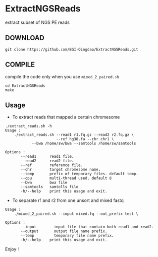 # ExtractNGSReads
extract subset of  NGS PE reads 

## DOWNLOAD

```
git clone https://github.com/BGI-Qingdao/ExtractNGSReads.git
```
## COMPILE

compile the code only when you use ```mixed_2_paired.sh```


```
cd ExtractNGSReads
make

```

## Usage

* To extract reads that mapped a certain chromesome

```
./extract_reads.sh -h
Usage :
    ./extract_reads.sh --read1 r1.fq.gz --read2 r2.fq.gz \
                       --ref hg38.fa --chr chr1 \
            --bwa /home/sw/bwa --samtools /home/sw/samtools

Options :
       --read1      read1 file.
       --read2      read2 file.
       --ref        reference file.
       --chr        target chromesome name.
       --temp       prefix of temporary files. default temp.
       --cpu        multi-thread used. default 8
       --bwa        bwa file
       --samtools   samtolls file
       -h/--help    print this usage and exit.
```

* To separate r1 and r2 from one unsort and mixed fastq

```
Usage :
    ./mixed_2_paired.sh --input mixed.fq --out_prefix test \

Options :
       --input        input file that contain both read1 and read2.
       --output       output file name prefix.
       --temp         temporary file name prefix.
       -h/--help    print this usage and exit.
```

Enjoy !

